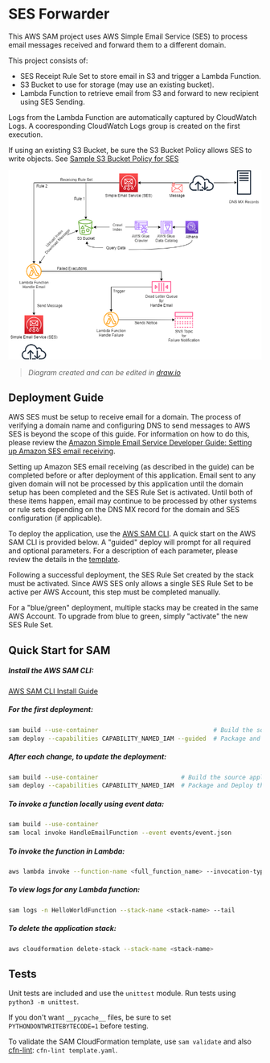 # SES Forwarder

This AWS SAM project uses AWS Simple Email Service (SES) to process email messages received 
and forward them to a different domain.

This project consists of:
* SES Receipt Rule Set to store email in S3 and trigger a Lambda Function.
* S3 Bucket to use for storage (may use an existing bucket).
* Lambda Function to retrieve email from S3 and forward to new recipient using SES Sending.

Logs from the Lambda Function are automatically captured by CloudWatch Logs. 
A cooresponding CloudWatch Logs group is created on the first execution.

If using an existing S3 Bucket, be sure the S3 Bucket Policy allows SES to write objects.
See [Sample S3 Bucket Policy for SES](ses-bucket-policy.json)

![Diagram](ses-forwarder-diagram.png)

> _Diagram created and can be edited in [draw.io](https://app.diagrams.net/)_


## Deployment Guide

AWS SES must be setup to receive email for a domain.
The process of verifying a domain name and configuring DNS to send messages to AWS SES is beyond
the scope of this guide.  For information on how to do this, please review the 
[Amazon Simple Email Service Developer Guide:  Setting up Amazon SES email receiving](https://docs.aws.amazon.com/ses/latest/dg/receiving-email-setting-up.html).

Setting up Amazon SES email receiving (as described in the guide) can be completed before or
after deployment of this application. 
Email sent to any given domain will not be processed by this application until the domain setup 
has been completed and the SES Rule Set is activated.
Until both of these items happen, email may continue to be processed by other systems or rule sets 
depending on the DNS MX record for the domain and SES configuration (if applicable).

To deploy the application, use the [AWS SAM CLI](https://docs.aws.amazon.com/serverless-application-model/latest/developerguide/serverless-sam-cli-install.html). 
A quick start on the AWS SAM CLI is provided below. 
A "guided" deploy will prompt for all required and optional parameters.
For a description of each parameter, please review the details in the [template](template.yaml).

Following a successful deployment, the SES Rule Set created by the stack must be activated. 
Since AWS SES only allows a single SES Rule Set to be active per AWS Account, 
this step must be completed manually.

For a "blue/green" deployment, multiple stacks may be created in the same AWS Account. 
To upgrade from blue to green, simply "activate" the new SES Rule Set.


## Quick Start for SAM

##### Install the AWS SAM CLI:

[AWS SAM CLI Install Guide](https://docs.aws.amazon.com/serverless-application-model/latest/developerguide/serverless-sam-cli-install.html)

##### For the first deployment:

```bash
sam build --use-container                                # Build the source application
sam deploy --capabilities CAPABILITY_NAMED_IAM --guided  # Package and Deploy the application to AWS, save the config
```

##### After each change, to update the deployment:

```bash
sam build --use-container                       # Build the source application
sam deploy --capabilities CAPABILITY_NAMED_IAM  # Package and Deploy the application to AWS using a saved config
```

##### To invoke a function locally using event data:

```bash
sam build --use-container
sam local invoke HandleEmailFunction --event events/event.json
```

##### To invoke the function in Lambda:

```bash
aws lambda invoke --function-name <full_function_name> --invocation-type Event --payload fileb://<event>.json response.json
```

##### To view logs for any Lambda function:

```bash
sam logs -n HelloWorldFunction --stack-name <stack-name> --tail
```

##### To delete the application stack:

```bash
aws cloudformation delete-stack --stack-name <stack-name>
```


## Tests

Unit tests are included and use the `unittest` module.  Run tests using `python3 -m unittest`.

If you don't want `__pycache__` files, be sure to set `PYTHONDONTWRITEBYTECODE=1` before testing.

To validate the SAM CloudFormation template, use `sam validate` and also 
[cfn-lint](https://github.com/aws-cloudformation/cfn-lint): `cfn-lint template.yaml`.
